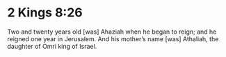 # 2 Kings 8:26

Two and twenty years old [was] Ahaziah when he began to reign; and he reigned one year in Jerusalem. And his mother’s name [was] Athaliah, the daughter of Omri king of Israel.